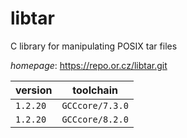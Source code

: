 # libtar

C library for manipulating POSIX tar files

*homepage*: <https://repo.or.cz/libtar.git>

version | toolchain
--------|----------
``1.2.20`` | ``GCCcore/7.3.0``
``1.2.20`` | ``GCCcore/8.2.0``
